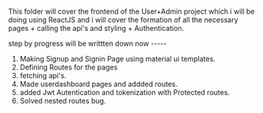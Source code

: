 This folder will cover the frontend of the User+Admin project which i will be doing using ReactJS and i will cover the formation of all the necessary pages + calling the api's and styling + Authentication.

step by progress will be writtten down now -----

1. Making Signup and Signin Page using material ui templates.
2. Defining Routes for the pages
3. fetching api's.
4. Made userdashboard pages and addded routes.
5. added Jwt Autentication and tokenization with Protected routes.
6. Solved nested routes bug.